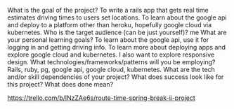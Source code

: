 What is the goal of the project? To write a rails app that gets real time estimates driving times to users set locations. To learn about the google api and deploy to a platform other than heroku, hopefully google cloud via kubernetes.
Who is the target audience (can be just yourself)? me
What are your personal learning goals? To learn about the google api, use it for logging in and getting driving info. To learn more about deploying apps and explore google cloud and kubernetes. I also want to explore responsive design.
What technologies/frameworks/patterns will you be employing? Rails, ruby, pg, google api, google cloud, kubernetes.
What are the tech and/or skill dependencies of your project? 
What does success look like for this project? What does done mean?


https://trello.com/b/lNzZAe6s/route-time-spring-break-ii-project